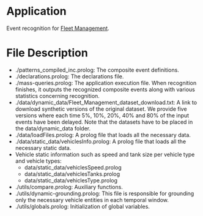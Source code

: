 # Application

Event recognition for [Fleet Management](http://cer.iit.demokritos.gr/blog/applications/fleet_management/).

# File Description

- ./patterns_compiled_inc.prolog: The composite event definitions.
- ./declarations.prolog: The declarations file.
- ./mass-queries.prolog: The application execution file. When recognition finishes, it outputs the recognized composite events along with various statistics concerning recognition.
- ./data/dynamic_data/Fleet_Management_dataset_download.txt: A link to download synthetic versions of the original dataset. We provide five versions where each time 5%, 10%, 20%, 40% and 80% of the input events have been delayed. Note that the datasets have to be placed in the data/dynamic_data folder.
- ./data/loadFiles.prolog: A prolog file that loads all the necessary data.
- ./data/static_data/vehiclesInfo.prolog: A prolog file that loads all the necessary static data. 
- Vehicle static information such as speed and tank size per vehicle type and vehicle types:
	- data/static_data/vehiclesSpeed.prolog
	- data/static_data/vehiclesTanks.prolog
	- data/static_data/vehiclesType.prolog
- ./utils/compare.prolog: Auxiliary functions.
- ./utils/dynamic-grounding.prolog: This file is responsible for grounding only the necessary vehicle entities in each temporal window.
- ./utils/globals.prolog: Initialization of global variables.
